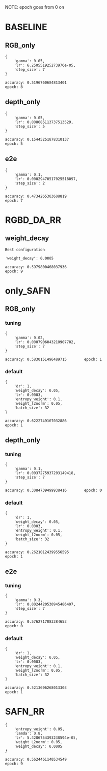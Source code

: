 NOTE: epoch goes from 0 on

# BASELINE

## RGB_only

	{
		'gamma': 0.05,
		'lr': 6.250551925273976e-05,
		'step_size': 7
	}

	accuracy: 0.5196760684813401
	epoch: 8

## depth_only

	{
		'gamma': 0.05,
		'lr': 0.008685113737513529,
		'step_size': 5
	}

	accuracy: 0.15445251878310137
	epoch: 5

## e2e

	{
		'gamma': 0.1,
		'lr': 0.00029470517025518097,
		'step_size': 2
	}
	
	accuracy: 0.4734265303608819
	epoch: 7

# RGBD_DA_RR

## weight_decay

	Best configuration

	'weight_decay': 0.0005
		
	accuracy: 0.5979800468037936
	epoch: 9
	
	
# only_SAFN

## RGB_only

### tuning

 	{
		'gamma': 0.02,
		'lr': 0.0007906043210907702,
		'step_size': 7
	}
	
	accuracy: 0.5830151496489715 		epoch: 1
	
### default

	{
		'dr': 1,
		'weight_decay': 0.05,
		'lr': 0.0003,
		'entropy_weight': 0.1,
		'weight_l2norm': 0.05,
		'batch_size': 32
	}
	
	accuracy: 0.6222749107032886
	epoch: 1

	
## depth_only

### tuning

	{
		'gamma': 0.1,
		'lr': 0.0037275937203149418,
		'step_size': 7
	}
	
	accuracy: 0.3084739499938416 		epoch: 0

### default

	{
		'dr': 1,
		'weight_decay': 0.05,
		'lr': 0.0003,
		'entropy_weight': 0.1,
		'weight_l2norm': 0.05,
		'batch_size': 32
	}
	
	accuracy: 0.26210124399556595
	epoch: 1
	
## e2e

### tuning

	{
		'gamma': 0.3,
		'lr': 0.0024420530945486497,
		'step_size': 7
	}
	
	accuracy: 0.5762717083384653
	epoch: 0
	
### default

	{
		'dr': 1,
		'weight_decay': 0.05,
		'lr': 0.0003,
		'entropy_weight': 0.1,
		'weight_l2norm': 0.05,
		'batch_size': 32
	}
	
	accuracy: 0.5213696268013303
	epoch: 1

	
# SAFN_RR

	{
		'entropy_weight': 0.05,
		'lamda': 0.8,
		'lr': 5.4286754393238594e-05,
		'weight_L2norm': 0.05,
		'weight_decay': 0.0005
	}
	
	accuracy: 0.5624461140534549
	epoch: 9


